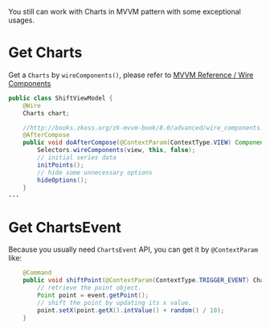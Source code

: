 You still can work with Charts in MVVM pattern with some exceptional
usages.

# Get Charts

Get a `Charts` by `wireComponents()`, please refer to [MVVM Reference /
Wire
Components](http://books.zkoss.org/zk-mvvm-book/8.0/advanced/wire_components.html)

``` java
public class ShiftViewModel {
    @Wire
    Charts chart;

    //http://books.zkoss.org/zk-mvvm-book/8.0/advanced/wire_components.html
    @AfterCompose
    public void doAfterCompose(@ContextParam(ContextType.VIEW) Component view) throws Exception {
        Selectors.wireComponents(view, this, false);
        // initial series data
        initPoints();
        // hide some unnecessary options
        hideOptions();
    }
...
```

# Get ChartsEvent

Because you usually need `ChartsEvent` API, you can get it by
`@ContextParam` like:

``` java
    @Command
    public void shiftPoint(@ContextParam(ContextType.TRIGGER_EVENT) ChartsEvent event) {
        // retrieve the point object.
        Point point = event.getPoint();
        // shift the point by updating its x value.
        point.setX(point.getX().intValue() + random() / 10);
    }
```
